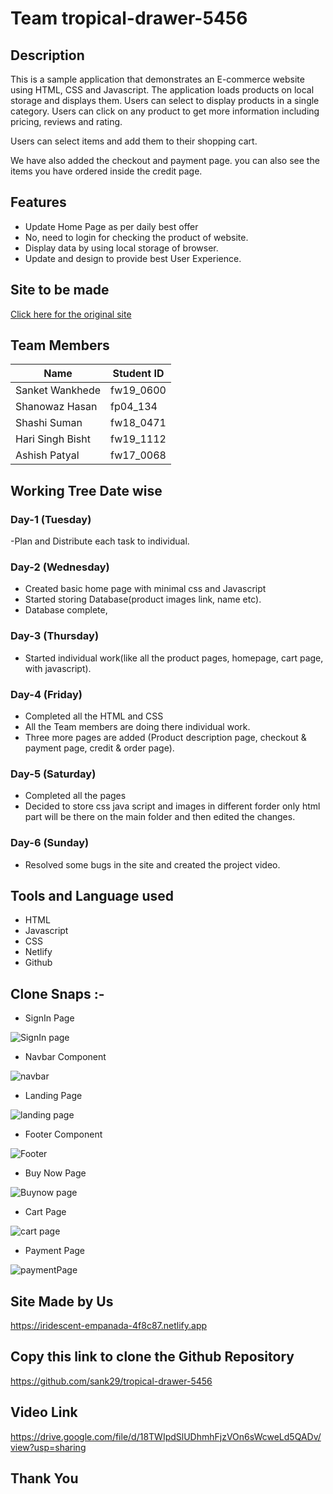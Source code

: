 # Team tropical-drawer-5456

## Description

This is a sample application that demonstrates an E-commerce website using HTML, CSS and Javascript. 
The application loads products on local storage and  displays them. Users can select to display products 
in a single category. Users can click on any product to get more information including pricing, reviews and rating.

Users can select items and add them to their shopping cart.

We have also added the checkout and payment page. you can also see the items you have ordered inside the credit page.


## Features

- Update Home Page as per daily best offer
- No, need to login for checking the product of website.
- Display data by using local storage of browser.
- Update and design to provide best User Experience.

## Site to be made
[Click here for the original site](https://www.geekbuying.com/)

## Team Members
| Name             | Student ID |
|------------------|------------|
| Sanket Wankhede  | fw19_0600  |	
| Shanowaz Hasan   | fp04_134   |	
| Shashi Suman     | fw18_0471  |	
| Hari Singh Bisht | fw19_1112  |	
| Ashish Patyal    | fw17_0068  |	

## Working Tree Date wise

### Day-1 (Tuesday)
-Plan and Distribute each task to individual.

### Day-2 (Wednesday)
- Created basic home page with minimal css and Javascript
- Started storing Database(product images link, name etc).
- Database complete, 

### Day-3 (Thursday)
- Started individual work(like all the product pages, homepage, cart page, with javascript).


### Day-4 (Friday)
- Completed all the HTML and CSS
- All the Team members are doing there individual work.
- Three more pages are added (Product description page, checkout & payment page, credit & order page).

### Day-5 (Saturday)
- Completed all the pages  
- Decided to store css java script and images in different forder only html part will be there on the main folder and then edited the changes.

### Day-6 (Sunday)
- Resolved some bugs in the site and created the project video.

## Tools and Language used
- HTML
- Javascript
- CSS
- Netlify
- Github

## Clone Snaps :-

- SignIn Page

![SignIn page](https://user-images.githubusercontent.com/76080960/192846758-e3c6b831-9565-4066-8e63-a63bf65258e1.png)

- Navbar Component

![navbar](https://user-images.githubusercontent.com/76080960/192846549-5c702d88-7c2a-4315-9c7f-bb13b722d9dd.png)

- Landing Page

![landing page](https://user-images.githubusercontent.com/76080960/192846926-34060a78-1701-43b6-a4ef-66a5f4b3caa3.png)

- Footer Component

![Footer](https://user-images.githubusercontent.com/76080960/192846624-d66f7f51-75c5-4243-816b-85d3de4e5c85.png)

- Buy Now Page

![Buynow page](https://user-images.githubusercontent.com/76080960/192847006-203e574e-dff5-4fd4-a547-2913b0f37444.png)

- Cart Page

![cart page](https://user-images.githubusercontent.com/76080960/192847073-9b9c5405-4b29-42d7-b89a-82feb40c6d0f.png)

- Payment Page 

![paymentPage](https://user-images.githubusercontent.com/76080960/192847193-266f5e57-f387-435f-a97e-65d912e17f61.png)


## Site Made by Us
https://iridescent-empanada-4f8c87.netlify.app

## Copy this link to clone the Github Repository
https://github.com/sank29/tropical-drawer-5456

## Video Link
https://drive.google.com/file/d/18TWIpdSlUDhmhFjzVOn6sWcweLd5QADv/view?usp=sharing
## Thank You
